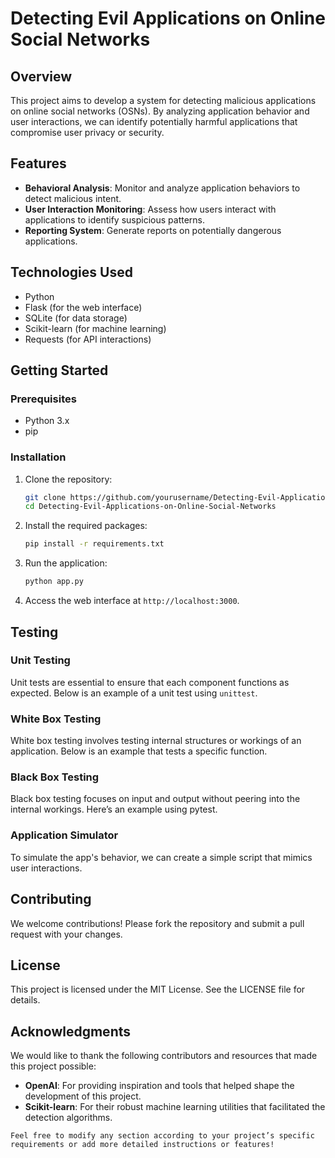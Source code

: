 # Detecting Evil Applications on Online Social Networks

## Overview

This project aims to develop a system for detecting malicious applications on online social networks (OSNs). By analyzing application behavior and user interactions, we can identify potentially harmful applications that compromise user privacy or security.

## Features

- **Behavioral Analysis**: Monitor and analyze application behaviors to detect malicious intent.
- **User Interaction Monitoring**: Assess how users interact with applications to identify suspicious patterns.
- **Reporting System**: Generate reports on potentially dangerous applications.

## Technologies Used

- Python
- Flask (for the web interface)
- SQLite (for data storage)
- Scikit-learn (for machine learning)
- Requests (for API interactions)

## Getting Started

### Prerequisites

- Python 3.x
- pip

### Installation

1. Clone the repository:

   ```bash
   git clone https://github.com/yourusername/Detecting-Evil-Applications-on-Online-Social-Networks.git
   cd Detecting-Evil-Applications-on-Online-Social-Networks
   ```

2. Install the required packages:

   ```bash
   pip install -r requirements.txt
   ```

3. Run the application:

   ```bash
   python app.py
   ```

4. Access the web interface at `http://localhost:3000`.

## Testing

### Unit Testing

Unit tests are essential to ensure that each component functions as expected. Below is an example of a unit test using `unittest`.

### White Box Testing

White box testing involves testing internal structures or workings of an application. Below is an example that tests a specific function.

### Black Box Testing

Black box testing focuses on input and output without peering into the internal workings. Here’s an example using pytest.

### Application Simulator

To simulate the app's behavior, we can create a simple script that mimics user interactions.

## Contributing

We welcome contributions! Please fork the repository and submit a pull request with your changes.

## License

This project is licensed under the MIT License. See the LICENSE file for details.

## Acknowledgments

We would like to thank the following contributors and resources that made this project possible:

- **OpenAI**: For providing inspiration and tools that helped shape the development of this project.
- **Scikit-learn**: For their robust machine learning utilities that facilitated the detection algorithms.

```
Feel free to modify any section according to your project’s specific requirements or add more detailed instructions or features!
```
